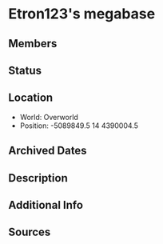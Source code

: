 # Etron123's megabase

## Members

## Status

## Location
- World: Overworld
- Position: -5089849.5 14 4390004.5

## Archived Dates

## Description

## Additional Info

## Sources
